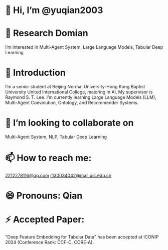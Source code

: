 # 👋 Hi, I’m @yuqian2003
# 👀 Research Domian
I’m interested in Multi-Agent System, Large Language Models, Tabular Deep Learning
# 🌱 Introduction
I’m a senior student at Beijing Normal University-Hong Kong Baptist University United International College, majoring in AI. My supervisor is Raymond S. T. Lee. I’m currently learning Large Language Models (LLM), Multi-Agent Coevolution, Ontology, and Recommender Systems.
# 💞️ I’m looking to collaborate on 
Multi-Agent System, NLP, Tabular Deep Learning
# 📫 How to reach me: 
2212278116@qq.com
r130034042@mail.uic.edu.cn
# 😄 Pronouns: Qian
# ⚡ Accepted Paper:
"Deep Feature Embedding for Tabular Data" has been accepted at ICONIP 2024 (Conference Rank: CCF-C, CORE-A).

